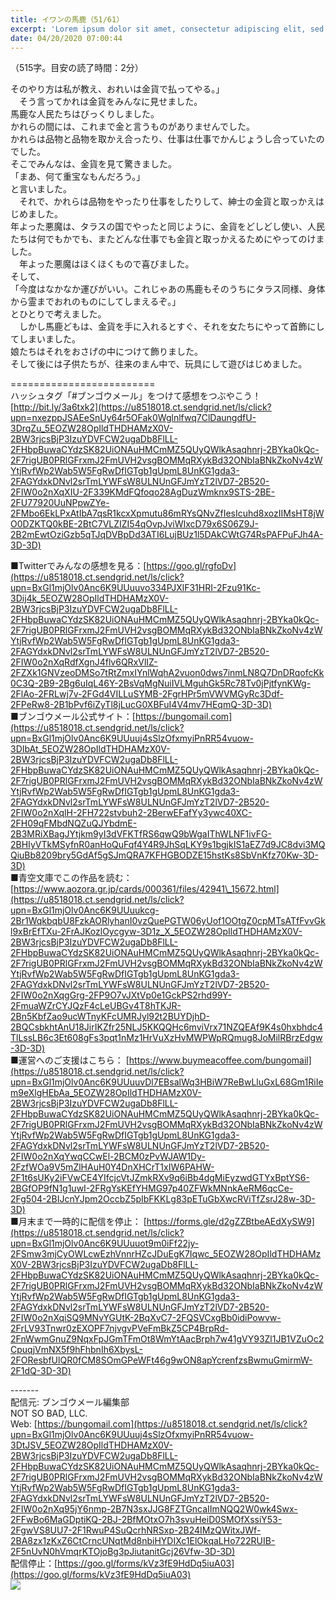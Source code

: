 ```yaml
---
title: イワンの馬鹿（51/61）
excerpt: 'Lorem ipsum dolor sit amet, consectetur adipiscing elit, sed do eiusmod tempor incididunt ut labore et dolore magna aliqua. Praesent elementum facilisis leo vel fringilla est ullamcorper eget. At imperdiet dui accumsan sit amet nulla facilisi morbi tempus.'
date: 04/20/2020 07:00:44
---
```


（515字。目安の読了時間：2分）  
  
そのやり方は私が教え、おれいは金貨で払ってやる。」  
　そう言ってかれは金貨をみんなに見せました。  
馬鹿な人民たちはびっくりしました。  
かれらの間には、これまで金と言うものがありませんでした。  
かれらは品物と品物を取かえ合ったり、仕事は仕事でかんじょうし合っていたのでした。  
そこでみんなは、金貨を見て驚きました。  
「まあ、何て重宝なもんだろう。」  
と言いました。  
　それで、かれらは品物をやったり仕事をしたりして、紳士の金貨と取っかえはじめました。  
年よった悪魔は、タラスの国でやったと同じように、金貨をどしどし使い、人民たちは何でもかでも、またどんな仕事でも金貨と取っかえるためにやってのけました。  
　年よった悪魔はほくほくもので喜びました。  
そして、  
「今度はなかなか運びがいい。これじゃあの馬鹿もそのうちにタラス同様、身体から霊までおれのものにしてしまえるぞ。」  
とひとりで考えました。  
　しかし馬鹿どもは、金貨を手に入れるとすぐ、それを女たちにやって首飾にしてしまいました。  
娘たちはそれをおさげの中につけて飾りました。  
そして後には子供たちが、往来のまん中で、玩具にして遊びはじめました。  
  
\=========================  
ハッシュタグ「#ブンゴウメール」をつけて感想をつぶやこう！　  
[http://bit.ly/3a6txk2](https://u8518018.ct.sendgrid.net/ls/click?upn=nxezppJSAEeSnUy64r5OFak0Wglnlfwq7ClDaungdfU-3DrqZu_5EOZW28OpIldTHDHAMzX0V-2BW3rjcsBjP3IzuYDVFCW2ugaDb8FlLL-2FHbpBuwaCYdzSK82UiONAuHMCmMZ5QUyQWlkAsaqhnrj-2BYka0kQc-2F7rigUB0PRlGFrxmJ2FmUVH2vsgBOMMqRXykBd32ONbIaBNkZkoNv4zWYtjRvfWp2Wab5W5FgRwDfIGTgb1gUpmL8UnKG1gda3-2FAGYdxkDNvl2srTmLYWFsW8ULNUnGFJmYzT2lVD7-2B520-2FIW0o2nXqXIU-2F339KMdFQfoqo28AgDuzWmknx9STS-2BE-2FU77920UuNPpwZYe-2FMbo6EkLPxAtIbA7qsR1kcxXpmutu86mRYsQNvZfIesIcuhd8xozIIMsHT8jWO0DZKTQ0kBE-2BtC7VLZIZI54qOvpJviWIxcD79x6S06Z9J-2B2mEwtOziGzb5qTJqDVBpDd3ATI6LujBUz1l5DAkCWtG74RsPAFPuFJh4A-3D-3D)  
  
■Twitterでみんなの感想を見る：[https://goo.gl/rgfoDv](https://u8518018.ct.sendgrid.net/ls/click?upn=BxGl1mjOlv0Anc6K9UUuuvo334PJXlF31HRI-2Fzu91Kc-3Dij4k_5EOZW28OpIldTHDHAMzX0V-2BW3rjcsBjP3IzuYDVFCW2ugaDb8FlLL-2FHbpBuwaCYdzSK82UiONAuHMCmMZ5QUyQWlkAsaqhnrj-2BYka0kQc-2F7rigUB0PRlGFrxmJ2FmUVH2vsgBOMMqRXykBd32ONbIaBNkZkoNv4zWYtjRvfWp2Wab5W5FgRwDfIGTgb1gUpmL8UnKG1gda3-2FAGYdxkDNvl2srTmLYWFsW8ULNUnGFJmYzT2lVD7-2B520-2FIW0o2nXqRdfXgnJ4flv6QRxVlIZ-2FZXk1GNVzeoDMSo7tRtZmxIYnlWqhA2vuon0dws7inmLN8Q7DnDRqofcKk0C3Q-2B9-2Bg6uIqL46Y-2BsVqMgNuiIVLMguhGk5Rc78Tv0jPjtfynKWg-2FlAo-2FRLwj7v-2FGd4VILLuSYMB-2FgrHPr5mVWVMGyRc3Ddf-2FPeRw8-2B1bPvf6iZyTl8jLucG0XBFuI4V4mv7HEqmQ-3D-3D)  
■ブンゴウメール公式サイト：[https://bungomail.com](https://u8518018.ct.sendgrid.net/ls/click?upn=BxGl1mjOlv0Anc6K9UUuuj4sSlzOfxmyiPnRR54vuow-3DIbAt_5EOZW28OpIldTHDHAMzX0V-2BW3rjcsBjP3IzuYDVFCW2ugaDb8FlLL-2FHbpBuwaCYdzSK82UiONAuHMCmMZ5QUyQWlkAsaqhnrj-2BYka0kQc-2F7rigUB0PRlGFrxmJ2FmUVH2vsgBOMMqRXykBd32ONbIaBNkZkoNv4zWYtjRvfWp2Wab5W5FgRwDfIGTgb1gUpmL8UnKG1gda3-2FAGYdxkDNvl2srTmLYWFsW8ULNUnGFJmYzT2lVD7-2B520-2FIW0o2nXqlH-2FH722stvbuh2-2BerwEFafYy3ywc40XC-2FH09qFMbdNQZuQJYbdmE-2B3MRiXBagJYtjkm9yI3dVFKTfRS6qwQ9bWgaIThWLNF1ivFG-2BHIyVTkMSyfnR0anHoQuFqf4Y4R9JhSqLKY9s1bgjkIS1aEZ7d9JC8dvi3MQQiuBb8209bry5GdAf5gSJmQRA7KFHGBODZE15hstKs8SbVnKfz70Kw-3D-3D)  
■青空文庫でこの作品を読む：[https://www.aozora.gr.jp/cards/000361/files/42941\_15672.html](https://u8518018.ct.sendgrid.net/ls/click?upn=BxGl1mjOlv0Anc6K9UUuukcg-2Br1WqkbqbU8FzkAORlyhanI0vzQuePGTW06yUof1OOtgZ0cpMTsATfFvvGkl9xBrEfTXu-2FrAJKozlOycgyw-3D1z_X_5EOZW28OpIldTHDHAMzX0V-2BW3rjcsBjP3IzuYDVFCW2ugaDb8FlLL-2FHbpBuwaCYdzSK82UiONAuHMCmMZ5QUyQWlkAsaqhnrj-2BYka0kQc-2F7rigUB0PRlGFrxmJ2FmUVH2vsgBOMMqRXykBd32ONbIaBNkZkoNv4zWYtjRvfWp2Wab5W5FgRwDfIGTgb1gUpmL8UnKG1gda3-2FAGYdxkDNvl2srTmLYWFsW8ULNUnGFJmYzT2lVD7-2B520-2FIW0o2nXqgGrg-2FP9O7vJXtVp0e1GckPS2rhd99Y-2FmuaWZrCYJQzF4cLeUBGv4T8hTKJR-2Bn5KbfZao9ucWTnyKFcUMRJyl92t2BUYDjhD-2BQCsbkhtAnU18JirIKZfr25NLJ5KKQQHc6mviVrx71NZQEAf9K4s0hxbhdc4TlLssLB6c3Et608gFs3pqt1nMz1HrVuXzHvMWPWpRQmug8JoMilRBrzEdgw-3D-3D)  
■運営へのご支援はこちら： [https://www.buymeacoffee.com/bungomail](https://u8518018.ct.sendgrid.net/ls/click?upn=BxGl1mjOlv0Anc6K9UUuuvDl7EBsalWq3HBiW7ReBwLluGxL68Gm1RiIem9eXlgHEbAa_5EOZW28OpIldTHDHAMzX0V-2BW3rjcsBjP3IzuYDVFCW2ugaDb8FlLL-2FHbpBuwaCYdzSK82UiONAuHMCmMZ5QUyQWlkAsaqhnrj-2BYka0kQc-2F7rigUB0PRlGFrxmJ2FmUVH2vsgBOMMqRXykBd32ONbIaBNkZkoNv4zWYtjRvfWp2Wab5W5FgRwDfIGTgb1gUpmL8UnKG1gda3-2FAGYdxkDNvl2srTmLYWFsW8ULNUnGFJmYzT2lVD7-2B520-2FIW0o2nXqYwqCCwEl-2BCM0zPvWJAW1Dy-2FzfWOa9V5mZlHAuH0Y4DnXHCrT1xIW6PAHW-2F1t6sUKy2iFVwCE4YIfcjcVtJZmkRXv9q6iBb4dgMiEyzwdGTYxBptYS6-2BGfOP9fN1g1uwI-2FRgYsKEfYHMG97p40ZFWkMNnkAeRM6qcCe-2Fg504-2BIJcnYJpm2OccbZ5pIbFKKLg83pETuGbXwcRViTfZsrJ28w-3D-3D)  
■月末まで一時的に配信を停止： [https://forms.gle/d2gZZBtbeAEdXySW9](https://u8518018.ct.sendgrid.net/ls/click?upn=BxGl1mjOlv0Anc6K9UUuuot9m0iFf22jy-2FSmw3mjCyOWLcwEzhVnnrHZcJDuEgK7Iqwc_5EOZW28OpIldTHDHAMzX0V-2BW3rjcsBjP3IzuYDVFCW2ugaDb8FlLL-2FHbpBuwaCYdzSK82UiONAuHMCmMZ5QUyQWlkAsaqhnrj-2BYka0kQc-2F7rigUB0PRlGFrxmJ2FmUVH2vsgBOMMqRXykBd32ONbIaBNkZkoNv4zWYtjRvfWp2Wab5W5FgRwDfIGTgb1gUpmL8UnKG1gda3-2FAGYdxkDNvl2srTmLYWFsW8ULNUnGFJmYzT2lVD7-2B520-2FIW0o2nXqiSQ9MNvYGUtK-2BqXvC7-2FQSVCxgBb0idiPowvw-2FrLV93Tnwr0zEXOPF7njvgvPVeFmBkZ5CP4BrpRd-2FnWwmGnuZ9NqxFpJGmTFmOt8WmYtAacBrph7w41gVY93Zl1JB1VZuOc2CpuqjVmNX5f9hFhbnIh6XbysL-2FOResbfUlQR0fCM8SOmGPeWFt46g9wON8apYcrenfzsBwmuGmirmW-2F1dQ-3D-3D)  
  
\-------  
配信元: ブンゴウメール編集部  
NOT SO BAD, LLC.  
Web: [https://bungomail.com](https://u8518018.ct.sendgrid.net/ls/click?upn=BxGl1mjOlv0Anc6K9UUuuj4sSlzOfxmyiPnRR54vuow-3DtJSV_5EOZW28OpIldTHDHAMzX0V-2BW3rjcsBjP3IzuYDVFCW2ugaDb8FlLL-2FHbpBuwaCYdzSK82UiONAuHMCmMZ5QUyQWlkAsaqhnrj-2BYka0kQc-2F7rigUB0PRlGFrxmJ2FmUVH2vsgBOMMqRXykBd32ONbIaBNkZkoNv4zWYtjRvfWp2Wab5W5FgRwDfIGTgb1gUpmL8UnKG1gda3-2FAGYdxkDNvl2srTmLYWFsW8ULNUnGFJmYzT2lVD7-2B520-2FIW0o2nXq95jY6nmp-2B7N3sxJJG8FZTGncaIImNQQ2W0wk4Swx-2FFwBo6MaGDptiKQ-2BJ-2BfMOtxO7h3svuHeiD0SMOfXssiY53-2FgwVS8UU7-2F1RwuP4SuQcrhNRSxp-2B24IMzQWitxJWf-2BA8zx1zKxZ6CtCrncUNqtMd8nbiHYDIXc1ElOkqaLHo722RUIB-2F5nUvN0hVmqrKTOjoBg3pJiutanitGcj26Vfw-3D-3D)  
配信停止：[https://goo.gl/forms/kVz3fE9HdDq5iuA03](https://goo.gl/forms/kVz3fE9HdDq5iuA03)  
![](https://u8518018.ct.sendgrid.net/wf/open?upn=ypZaqTjaYrwJSsa-2BLe7H7RcvxSux8rtM6dMtnptkxLQMLiJbmQ03whDMSt9-2BvxM-2BKE6ujadHWCHS-2FYDUUXrKB1ko48yvbyCc0cRihB-2Fp5Bay9wjnwFFFSOMUGZ1XsQFL6p8hp16D1yieF4SRPfSVoFvnK2TL5tyN7REo-2BbCuVVWprkmJk-2Fxow-2FZwLvn1wNb304r5E3dFf-2B7hFGMhwX4ZwWEAeGR08h-2F2HhlzchkxmrpyJ1zFGsiqItHWuSH-2FxmBI3UyVRgVdvbJOoM-2FmuS8WZQFjluU12saBDU3e5w4ryXRDVxO-2BI7bYF3JkHPjf1WyIZ1OuwzvnUnTLPx7T6hMmI8YozCKvXys5XatOUMl6kAcD8twICyr9namaT6H2j9y679lRUfMF1wTd13S8YYA9ITQESJiOU8huBfFls6b07aDhgB9-2FmWMaycMrFcBDd707LSzP5C34fsVfvLEEqC4c8Q-3D-3D)
